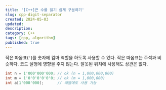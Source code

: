```yaml
---
title: '[C++]큰 수를 읽기 쉽게 구분하기'
slug: cpp-digit-separator
created: 2024-05-03
updated:
description:
category: C++
tags: [cpp, algorithm]
published: true
---
```


작은 따옴표(`'`)를 숫자에 컴마 역할을 하도록 사용할 수 있다.
작은 따옴표는 주석과 비슷하다. 코드 실행에 영향을 주지 않는다. 잘못된 위치에 사용해도 상관은 없다.

```cpp
int n = 1'000'000'000; // ok (n = 1,000,000,000)
int m = 1'0'0'0'0'0'0; // ok (m = 1,000,000)
int a[1'000'000];      // 배열에도 사용 가능
```
